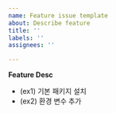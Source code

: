 ```yaml
---
name: Feature issue template
about: Describe feature
title: ''
labels: ''
assignees: ''

---
```


**Feature Desc**
- (ex1) 기본 패키지 설치
- (ex2) 환경 변수 추가
